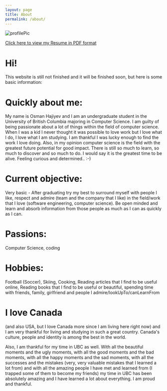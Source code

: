 ```yaml
---
layout: page
title: About
permalink: /about/
---
```


<img class='my_image' src='../websiteDocuments/profilePic.jpeg' alt='profilePic'/>

<a href ="../websiteDocuments/Osman-Hajiyev-Resume.pdf">Click here to view my Resume in PDF format</a>

<h1>Hi!</h1>

This website is still not finished and it will be finished soon, but here is some basic information:

<h1>Quickly about me:</h1> My name is Osman Hajiyev and I am an undergraduate student in the University of British Columbia majoring in Computer Science. I am guilty of being passionate about a lot of things within the field of computer science. When I was a kid I never thought it was possible to love work but I love what I do, I love what I am studying. I am thankful I was lucky enough to find the work I love doing. Also, in my opinion computer science is the field with the greatest future potential for good impact. There is still so much to learn, so much to discover and so much to do. I would say it is the greatest time to be alive. Feeling curious and determined.. :-)

<h1>Current objective:</h1> Very basic - After graduating try my best to surround myself with people I like, respect and admire (team and the company that I like) in the field/work that I love (software engineering, computer science). Be open minded and learn and absorb information from those people as much as I can as quickly as I can. 

<h1>Passions:</h1> Computer Science, coding

<h1>Hobbies:</h1> Football (Soccer), Skiing, Cooking, Reading articles that I find to be useful online, Reading books that I find to be useful or beautiful, spending time with friends, family, girlfriend and people I admire/lookUpTo/canLearnFrom

<h1>I love Canada</h1> (and also USA, but I love Canada more since I am living here right now) and I am very thankful for living and studying in such a great country. Canada's culture, people and identity is among the best in the world.

Also, I am thankful for my time in UBC as well. With all the beautiful moments and the ugly moments, with all the good moments and the bad moments, with all the happy moments and the sad moments, with all the successes and the mistakes (very, very valuable mistakes that I learned a lot from) and with all the amazing people I have met and learned from (I trapped some of them to become my friends) my time in UBC has been absolutely amazing and I have learned a lot about everything. I am proud and thankful.

